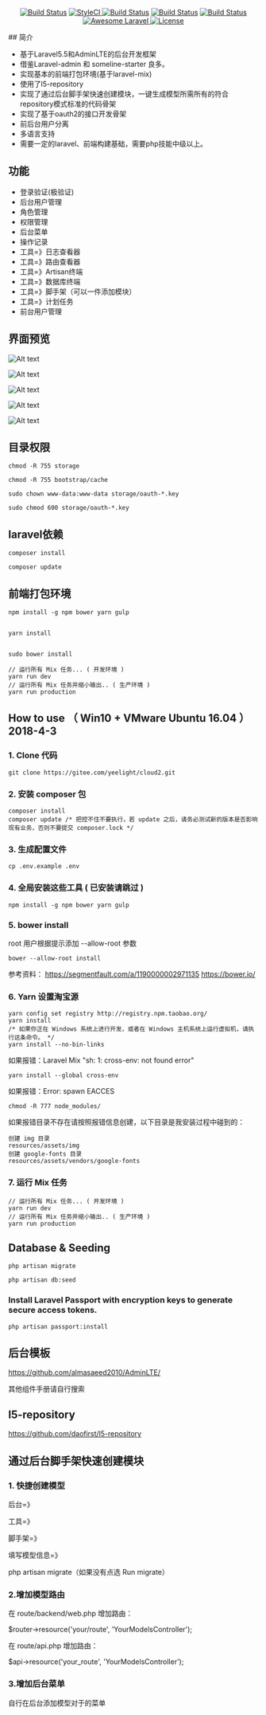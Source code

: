 <p align="center">
<a href="https://travis-ci.org/yeelight/cloud2"><img src="https://travis-ci.org/yeelight/cloud2.svg" alt="Build Status"></a>
<a href="https://github.styleci.io/repos/138128691" rel="nofollow">
        <img src="https://camo.githubusercontent.com/b046e2cf67482841d6e7852628a0b39e8b9f367d/68747470733a2f2f7374796c6563692e696f2f7265706f732f34383739363137392f736869656c64" alt="StyleCI" data-canonical-src="https://styleci.io/repos/138128691/shield" style="max-width:100%;">
    </a>
<a href="https://scrutinizer-ci.com/g/Yeelight/cloud2/"><img src="https://scrutinizer-ci.com/g/Yeelight/cloud2/badges/quality-score.png?b=master" alt="Build Status"></a>
<a href="https://scrutinizer-ci.com/g/Yeelight/cloud2/"><img src="https://scrutinizer-ci.com/g/Yeelight/cloud2/badges/build.png?b=master" alt="Build Status"></a>
<a href="https://scrutinizer-ci.com/g/Yeelight/cloud2/"><img src="https://scrutinizer-ci.com/g/Yeelight/cloud2/badges/code-intelligence.svg?b=master" alt="Build Status"></a>
<a href="https://github.com/Yeelight/cloud2">
        <img src="https://camo.githubusercontent.com/7f67d6c3ab2cbd5ec0f076984330cc662ab76458/68747470733a2f2f696d672e736869656c64732e696f2f62616467652f417765736f6d652d4c61726176656c2d627269676874677265656e2e7376673f7374796c653d666c61742d737175617265" alt="Awesome Laravel" data-canonical-src="https://img.shields.io/badge/Awesome-Laravel-brightgreen.svg?style=flat-square" style="max-width:100%;">
    </a>
<a href="https://github.com/Yeelight/cloud2"><img src="https://poser.pugx.org/yeelight/miot-api/license.svg" alt="License"></a>
</p>
## 简介

* 基于Laravel5.5和AdminLTE的后台开发框架
* 借鉴Laravel-admin 和 someline-starter 良多。
* 实现基本的前端打包环境(基于laravel-mix)
* 使用了l5-repository
* 实现了通过后台脚手架快速创建模块，一键生成模型所需所有的符合repository模式标准的代码骨架
* 实现了基于oauth2的接口开发骨架
* 前后台用户分离
* 多语言支持
* 需要一定的laravel、前端构建基础，需要php技能中级以上。

## 功能

* 登录验证(极验证)
* 后台用户管理
* 角色管理
* 权限管理
* 后台菜单
* 操作记录
* 工具=》日志查看器
* 工具=》路由查看器
* 工具=》Artisan终端
* 工具=》数据库终端
* 工具=》脚手架（可以一件添加模块）
* 工具=》计划任务
* 前台用户管理

## 界面预览
![Alt text](https://raw.githubusercontent.com/Yeelight/cloud2/master/public/screenshot/1.png)

![Alt text](https://raw.githubusercontent.com/Yeelight/cloud2/master/public/screenshot/2.png)

![Alt text](https://raw.githubusercontent.com/Yeelight/cloud2/master/public/screenshot/3.png)

![Alt text](https://raw.githubusercontent.com/Yeelight/cloud2/master/public/screenshot/4.png)

![Alt text](https://raw.githubusercontent.com/Yeelight/cloud2/master/public/screenshot/5.png)
## 目录权限
~~~
chmod -R 755 storage

chmod -R 755 bootstrap/cache

sudo chown www-data:www-data storage/oauth-*.key

sudo chmod 600 storage/oauth-*.key
~~~
## laravel依赖
~~~
composer install

composer update
~~~
## 前端打包环境
~~~
npm install -g npm bower yarn gulp


yarn install


sudo bower install

// 运行所有 Mix 任务... ( 开发环境 )
yarn run dev
// 运行所有 Mix 任务并缩小输出.. ( 生产环境 )
yarn run production

~~~



How to use （ Win10 + VMware Ubuntu 16.04 ） 2018-4-3
------

### 1. Clone 代码
```
git clone https://gitee.com/yeelight/cloud2.git
```

### 2. 安装 composer 包
```
composer install
composer update /* 把控不住不要执行，若 update 之后，请务必测试新的版本是否影响现有业务，否则不要提交 composer.lock */
```

### 3. 生成配置文件
```
cp .env.example .env
```

### 4. 全局安装这些工具 ( 已安装请跳过 )
```
npm install -g npm bower yarn gulp
```

### 5. bower install
root 用户根据提示添加 --allow-root 参数
```
bower --allow-root install
```
参考资料：
https://segmentfault.com/a/1190000002971135
https://bower.io/

### 6. Yarn 设置淘宝源

```
yarn config set registry http://registry.npm.taobao.org/
yarn install
/* 如果你正在 Windows 系统上进行开发，或者在 Windows 主机系统上运行虚拟机，请执行这条命令。 */
yarn install --no-bin-links
```


如果报错：Laravel Mix "sh: 1: cross-env: not found error"
```
yarn install --global cross-env
```

如果报错：Error: spawn EACCES
```
chmod -R 777 node_modules/
```

如果报错目录不存在请按照报错信息创建，以下目录是我安装过程中碰到的：
```
创建 img 目录
resources/assets/img
创建 google-fonts 目录
resources/assets/vendors/google-fonts
```

### 7. 运行 Mix 任务

```
// 运行所有 Mix 任务... ( 开发环境 )
yarn run dev
// 运行所有 Mix 任务并缩小输出.. ( 生产环境 )
yarn run production
```

## Database & Seeding
~~~
php artisan migrate

php artisan db:seed
~~~
### Install Laravel Passport with encryption keys to generate secure access tokens.
~~~
php artisan passport:install
~~~
## 后台模板

https://github.com/almasaeed2010/AdminLTE/

其他组件手册请自行搜索

## l5-repository

https://github.com/daofirst/l5-repository

## 通过后台脚手架快速创建模块

### 1. 快捷创建模型

后台=》

工具=》

脚手架=》

填写模型信息=》

php artisan migrate（如果没有点选 Run migrate）

### 2.增加模型路由

在 route/backend/web.php 增加路由：

$router->resource('your/route', 'YourModelsController');

在 route/api.php 增加路由：

$api->resource('your_route', 'YourModelsController');

### 3.增加后台菜单

自行在后台添加模型对于的菜单